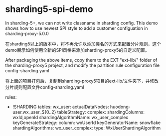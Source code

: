 # sharding5-spi-demo
In sharding-5+, we can not write classname in sharding config. This demo shows how to use newest SPI style to add a customer configuation in sharding-proxy-5.0.0

在sharding5以上的版本中，将不再允许以添加类名的方式来配置分片规则，这个demo展示如何使用全新的SPI风格来添加sharding-proxy5的自定义配置。

After packaging the above items, copy them to the EXT "ext-lib/" folder of the sharding-proxy5 project, and modify the partition rule configuration file config-sharding.yaml

将上面的项目打包后，复制到sharding-proxy5项目的ext-lib/文件夹下，并修改分片规则配置文件config-sharding.yaml

rules:
- !SHARDING
  tables:
    wx_user:
      actualDataNodes: huodong-user.wx_user_${0..2}
      tableStrategy:
        complex:
          shardingColumns: wxId,openId
          shardingAlgorithmName: wx_user_complex
      keyGenerateStrategy:
        column: wxUserId
        keyGeneratorName: snowflake
  shardingAlgorithms:
    wx_user_complex:
      type: WxUserShardingAlgorithm
      